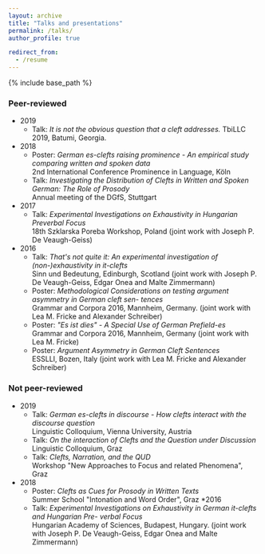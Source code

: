 ```yaml
---
layout: archive
title: "Talks and presentations"
permalink: /talks/
author_profile: true

redirect_from:
  - /resume
---
```


{% include base_path %}

### Peer-reviewed
* 2019
	* Talk: *It is not the obvious question that a cleft addresses.* TbiLLC 2019, Batumi, Georgia.
* 2018
	* Poster: *German es-clefts raising prominence - An empirical study comparing written and spoken data*  
	2nd International Conference Prominence in Language, Köln
	* Talk: *Investigating the Distribution of Clefts in Written and Spoken German: The Role of Prosody*  
	Annual meeting of the DGfS, Stuttgart
* 2017
	* Talk: *Experimental Investigations on Exhaustivity in Hungarian Preverbal Focus*  
	18th Szklarska Poreba Workshop, Poland (joint work with Joseph P. De Veaugh-Geiss)
* 2016
	* Talk: *That's not quite it: An experimental investigation of (non-)exhaustivity in it-clefts*   
Sinn und Bedeutung, Edinburgh, Scotland (joint work with Joseph P. De Veaugh-Geiss,
Edgar Onea and Malte Zimmermann)
	* Poster: *Methodological Considerations on testing argument asymmetry in German cleft sen-
tences*  
Grammar and Corpora 2016, Mannheim, Germany. (joint work with Lea M. Fricke and Alexander Schreiber)
	* Poster: *"Es ist dies" - A Special Use of German Prefield-es*  
	Grammar and Corpora 2016, Mannheim, Germany (joint work with Lea M. Fricke)
	* Poster: *Argument Asymmetry in German Cleft Sentences*  
	ESSLLI, Bozen, Italy (joint work with Lea M. Fricke and Alexander Schreiber)

### Not peer-reviewed
* 2019
	* Talk: *German es-clefts in discourse - How clefts interact with the discourse question*  
	Linguistic Colloquium, Vienna University, Austria
	* Talk: *On the interaction of Clefts and the Question under Discussion*  
	Linguistic Colloquium, Graz
	* Talk: *Clefts, Narration, and the QUD*  
	Workshop "New Approaches to Focus and related Phenomena", Graz
* 2018
	* Poster: *Clefts as Cues for Prosody in Written Texts*  
	Summer School "Intonation and Word Order", Graz
*2016
	* Talk: *Experimental Investigations on Exhaustivity in German it-clefts and Hungarian Pre-
verbal Focus*  
Hungarian Academy of Sciences, Budapest, Hungary. (joint work with Joseph P. De Veaugh-Geiss, Edgar Onea and Malte Zimmermann)
